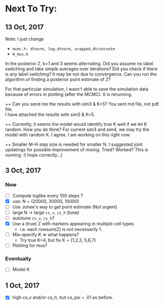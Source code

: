 # Next To Try:

## 13 Oct, 2017
Note: I just change 

- `mcmc.h: dtnorm, log_dtnorm, wrapped_dtruncnotm`
- `H_mus.h`

In the posterior Z, k=1 and 3 seems alternating.  Did you assume no label switching and take simple averages over iterations?  Did you check if there is any label switching?  It may be not due to convergence.  Can you run the algorithm of finding a posterior point estimate of Z?  

For that particular simulation, I wasn't able to save the simulation data because of errors in plotting (after the MCMC). It is rerunning. 

++ Can you send me the results with sim3 & K=5?  You sent md file, not pdf file.  
I have attached the results with sim3 & K=5.

++ Currently, it seems the model would identify true K well if we let K random.  How you do think?  For current sim3 and sim4, we may try the model with random K.
I agree. I am working on this right now.

++ Smaller M-H step size is needed for smaller N.  I suggested joint updatings for possible improvement of mixing.  Tried?  Worked?
This is  running. (I hope correctly...)

## 3 Oct, 2017

### Now 
- [ ] Compute loglike every 100 steps ?
- [X] use: N = (20000, 30000, 10000)
- [ ] Use Juhee's way to get point estimate (Not urgent)
- [ ] large N -> large `cs_v`, `cs_h` (tune)
- [ ] autotune `cs_v`, `cs_h`?
- [X] Use a (true) Z with markers appearing in multiple cell types
    - i.e. each rowsum(Z) is not necessarily 1.
- [ ] Mis-specify K => what happens? 
    - Try true K=4, but fix K = {1,2,3, 5,6,7}
- [ ] Plotting for mus?

### Eventually 
- [ ] Model K


## 1 Oct, 2017
- [x] high cs_v and/or cs_h, but cs_psi = .01 as before.
